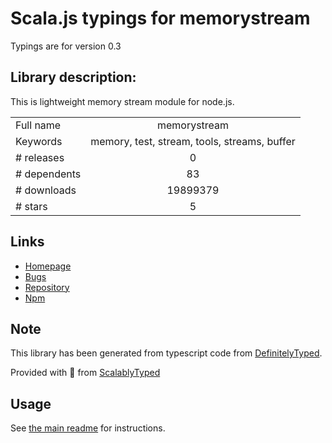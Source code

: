 
# Scala.js typings for memorystream

Typings are for version 0.3

## Library description:
This is lightweight memory stream module for node.js.

|                    |                 |
| ------------------ | :-------------: |
| Full name          | memorystream |
| Keywords           | memory, test, stream, tools, streams, buffer |
| # releases         | 0 |
| # dependents       | 83 |
| # downloads        | 19899379 |
| # stars            | 5 |

## Links
- [Homepage](https://github.com/JSBizon/node-memorystream)
- [Bugs](https://github.com/JSBizon/node-memorystream/issues)
- [Repository](https://github.com/JSBizon/node-memorystream)
- [Npm](https://www.npmjs.com/package/memorystream)
    


## Note
This library has been generated from typescript code from [DefinitelyTyped](https://definitelytyped.org).

Provided with :purple_heart: from [ScalablyTyped](https://github.com/oyvindberg/ScalablyTyped)

## Usage
See [the main readme](../../readme.md) for instructions.


